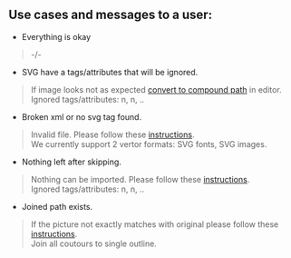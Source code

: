 Use cases and messages to a user:
---
* Everything is okay

> -/-

* SVG have a tags/attributes that will be ignored.

> If image looks not as expected [convert to compound path](https://github.com/fontello/fontello/wiki/How-to-use-custom-images#importing-svg-images) in editor.<br/>
> Ignored tags/attributes: n, n, ..

* Broken xml or no svg tag found.

> Invalid file. Please follow these [instructions](https://github.com/fontello/fontello/wiki/How-to-use-custom-images#importing-svg-images).<br/>
> We currently support 2 vertor formats: SVG fonts, SVG images.

* Nothing left after skipping.

> Nothing can be imported. Please follow these [instructions](https://github.com/fontello/fontello/wiki/How-to-use-custom-images#importing-svg-images).<br/>
> Ignored tags/attributes: n, n, ..

* Joined path exists.

> If the picture not exactly matches with original please follow these  [instructions](https://github.com/fontello/fontello/wiki/How-to-use-custom-images#importing-svg-images).<br/>
> Join all coutours to single outline. 

